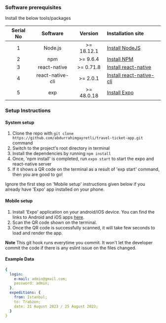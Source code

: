 ### Software prerequisites

Install the below tools/packages

| Serial No   | Software           | Version   | Installation site |
| :---------: | :----------------: | :-------: | :---------------- |
| 1           | Node.js            | >= 18.12.1  | [Install NodeJS](https://nodejs.org/en/download/) |
| 2           | npm                | >= 9.6.4 | [Install NPM](https://www.npmjs.com/get-npm)      |
| 3           | react-native       | >= 0.71.8 | [Install react-native](https://www.npmjs.com/package/react-native) |
| 4           | react-native-cli   | >= 2.0.1  | [Install react-native-cli](https://www.npmjs.com/package/react-native-cli) |
| 5           | exp                | >= 48.0.18 | [Install Expo](https://www.npmjs.com/package/exp) |


### Setup Instructions

#### System setup
1. Clone the repo with `git clone https://github.com/abdurrahimgayretli/travel-ticket-app.git` command
2. Switch to the project's root directory in terminal
3. Install the dependencies by running `npm install`
4. Once, 'npm install' is completed, run `expo start` to start the expo and react-native server
5. If it shows a QR code on the terminal as a result of 'exp start' command, then you are good to go!


Ignore the first step on 'Mobile setup' instructions given below if you already have 'Expo' app installed on your phone.

#### Mobile setup
1. Install 'Expo' application on your android/iOS device. You can find the links to Android and iOS apps [here](https://expo.io/tools#client).
2. Scan the QR code shown on the terminal.
3. Once the QR code is successfully scanned, it will take few seconds to load and render the app.

**Note** This git hook runs everytime you commit. It won't let the developer commit the code if there is any eslint issue on the files changed.

#### Example Data
```yaml
{
  login: 
    e-mail: admin@gmail.com;
    password: admin;
  },
  expeditions: {
    from: Istanbul;
    to: Trabzon;
    date: 21 August 2023 / 25 August 2023;
  }
}
